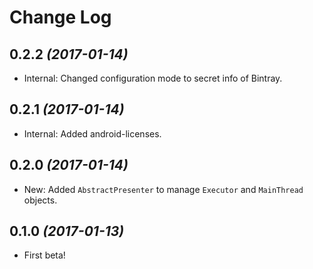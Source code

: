Change Log
==========

0.2.2 *(2017-01-14)*
--------------------

* Internal: Changed configuration mode to secret info of Bintray.

0.2.1 *(2017-01-14)*
--------------------

* Internal: Added android-licenses.

0.2.0 *(2017-01-14)*
--------------------

* New: Added `AbstractPresenter` to manage `Executor` and `MainThread` objects.

0.1.0 *(2017-01-13)*
--------------------

* First beta!